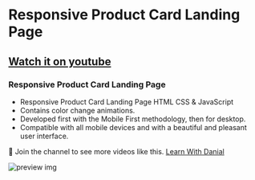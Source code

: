 #  Responsive Product Card Landing Page
## [Watch it on youtube](https://youtu.be/9UNPGGkvwRU?si=uJ2Eb-4wZevZuv8L)
### Responsive Product Card Landing Page

- Responsive Product Card Landing Page HTML CSS & JavaScript
- Contains color change animations.
- Developed first with the Mobile First methodology, then for desktop.
- Compatible with all mobile devices and with a beautiful and pleasant user interface.

💙 Join the channel to see more videos like this. [Learn With Danial](https://www.youtube.com/@learnwithdanial417)

![preview img](/preview.png)
